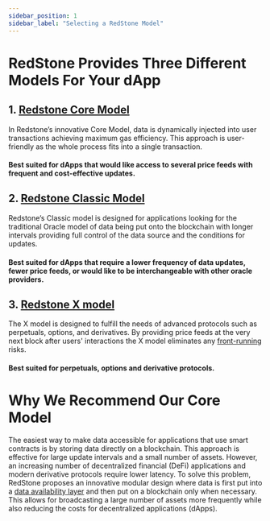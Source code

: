 ```yaml
---
sidebar_position: 1
sidebar_label: "Selecting a RedStone Model"
---
```


# RedStone Provides Three Different Models For Your dApp

## 1. [Redstone Core Model](https://docs.redstone.finance/docs/smart-contract-devs/get-started/redstone-core)

In Redstone’s innovative Core Model, data is dynamically injected into user transactions achieving maximum gas efficiency. This approach is user-friendly as the whole process fits into a single transaction.
#### Best suited for dApps that would like access to several price feeds with frequent and cost-effective updates.


## 2. [Redstone Classic Model](https://docs.redstone.finance/docs/smart-contract-devs/get-started/redstone-classic)

Redstone’s Classic model is designed for applications looking for the traditional Oracle model of data being put onto the blockchain with longer intervals providing full control of the data source and the conditions for updates.
#### Best suited for dApps that require a lower frequency of data updates, fewer price feeds, or would like to be interchangeable with other oracle providers.


## 3. [Redstone X model](https://docs.redstone.finance/docs/smart-contract-devs/get-started/redstone-x)

The X model is designed to fulfill the needs of advanced protocols such as perpetuals, options, and derivatives. By providing price feeds at the very next block after users' interactions the X model eliminates any [front-running](https://hacken.io/discover/front-running/) risks.
#### Best suited for perpetuals, options and derivative protocols.


# Why We Recommend Our Core Model

The easiest way to make data accessible for applications that use smart contracts is by storing data directly on a blockchain. This approach is effective for large update intervals and a small number of assets. However, an increasing number of decentralized financial (DeFi) applications and modern derivative protocols require lower latency. To solve this problem, RedStone proposes an innovative modular design where data is first put into a [data availability layer](https://www.alchemy.com/overviews/data-availability-layer) and then put on a blockchain only when necessary. This allows for broadcasting a large number of assets more frequently while also reducing the costs for decentralized applications (dApps).
